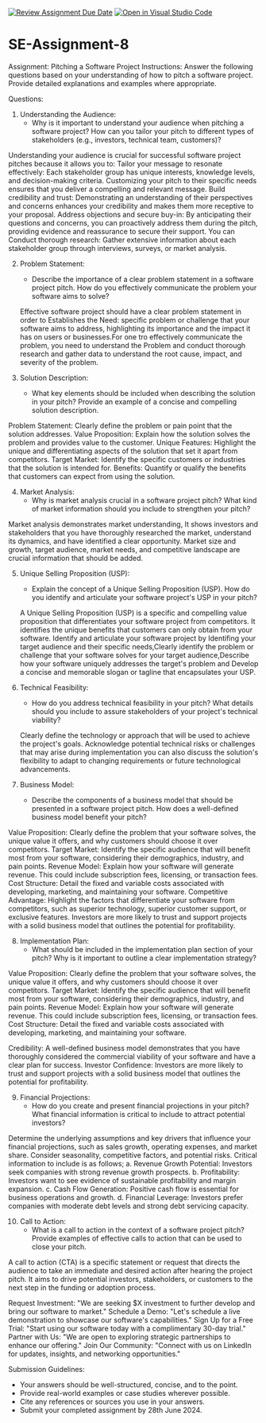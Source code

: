 [![Review Assignment Due Date](https://classroom.github.com/assets/deadline-readme-button-22041afd0340ce965d47ae6ef1cefeee28c7c493a6346c4f15d667ab976d596c.svg)](https://classroom.github.com/a/4bgukiqw)
[![Open in Visual Studio Code](https://classroom.github.com/assets/open-in-vscode-2e0aaae1b6195c2367325f4f02e2d04e9abb55f0b24a779b69b11b9e10269abc.svg)](https://classroom.github.com/online_ide?assignment_repo_id=15340956&assignment_repo_type=AssignmentRepo)
# SE-Assignment-8
 Assignment: Pitching a Software Project
 Instructions:
Answer the following questions based on your understanding of how to pitch a software project. Provide detailed explanations and examples where appropriate.

 Questions:

1. Understanding the Audience:
   - Why is it important to understand your audience when pitching a software project? How can you tailor your pitch to different types of stakeholders (e.g., investors, technical team, customers)?

Understanding your audience is crucial for successful software project pitches because it allows you to:
Tailor your message to resonate effectively: Each stakeholder group has unique interests, knowledge levels, and decision-making criteria. Customizing your pitch to their specific needs ensures that you deliver a compelling and relevant message.
Build credibility and trust: Demonstrating an understanding of their perspectives and concerns enhances your credibility and makes them more receptive to your proposal.
Address objections and secure buy-in: By anticipating their questions and concerns, you can proactively address them during the pitch, providing evidence and reassurance to secure their support. You can Conduct thorough research: Gather extensive information about each stakeholder group through interviews, surveys, or market analysis.


2. Problem Statement:
   - Describe the importance of a clear problem statement in a software project pitch. How do you effectively communicate the problem your software aims to solve?

   Effective software project should have a clear problem statement in order to Establishes the Need: specific problem or challenge that your software aims to address, highlighting its importance and the impact it has on users or businesses.For one tro effectively communicate the problem, you need to understand the Problem and conduct thorough research and gather data to understand the root cause, impact, and severity of the problem.


3. Solution Description:
   - What key elements should be included when describing the solution in your pitch? Provide an example of a concise and compelling solution description.

Problem Statement: Clearly define the problem or pain point that the solution addresses.
Value Proposition: Explain how the solution solves the problem and provides value to the customer.
Unique Features: Highlight the unique and differentiating aspects of the solution that set it apart from competitors.
Target Market: Identify the specific customers or industries that the solution is intended for.
Benefits: Quantify or qualify the benefits that customers can expect from using the solution.


4. Market Analysis:
   - Why is market analysis crucial in a software project pitch? What kind of market information should you include to strengthen your pitch?

Market analysis demonstrates market understanding, It shows investors and stakeholders that you have thoroughly researched the market, understand its dynamics, and have identified a clear opportunity. Market size and growth, target audience, market needs, and competitive landscape are crucial information that should be added.

5. Unique Selling Proposition (USP):
   - Explain the concept of a Unique Selling Proposition (USP). How do you identify and articulate your software project's USP in your pitch?

   A Unique Selling Proposition (USP) is a specific and compelling value proposition that differentiates your software project from competitors. It identifies the unique benefits that customers can only obtain from your software.
   Identify and articulate your software project by Identifing your target audience and their specific needs,Clearly identify the problem or challenge that your software solves for your target audience,Describe how your software uniquely addresses the target's problem and Develop a concise and memorable slogan or tagline that encapsulates your USP.


6. Technical Feasibility:
   - How do you address technical feasibility in your pitch? What details should you include to assure stakeholders of your project's technical viability?

   Clearly define the technology or approach that will be used to achieve the project's goals. Acknowledge potential technical risks or challenges that may arise during implementation you can also discuss the solution's flexibility to adapt to changing requirements or future technological advancements.


7. Business Model:
   - Describe the components of a business model that should be presented in a software project pitch. How does a well-defined business model benefit your pitch?

Value Proposition: Clearly define the problem that your software solves, the unique value it offers, and why customers should choose it over competitors.
Target Market: Identify the specific audience that will benefit most from your software, considering their demographics, industry, and pain points.
Revenue Model: Explain how your software will generate revenue. This could include subscription fees, licensing, or transaction fees.
Cost Structure: Detail the fixed and variable costs associated with developing, marketing, and maintaining your software.
Competitive Advantage: Highlight the factors that differentiate your software from competitors, such as superior technology, superior customer support, or exclusive features.
Investors are more likely to trust and support projects with a solid business model that outlines the potential for profitability.



8. Implementation Plan:
   - What should be included in the implementation plan section of your pitch? Why is it important to outline a clear implementation strategy?

Value Proposition: Clearly define the problem that your software solves, the unique value it offers, and why customers should choose it over competitors.
Target Market: Identify the specific audience that will benefit most from your software, considering their demographics, industry, and pain points.
Revenue Model: Explain how your software will generate revenue. This could include subscription fees, licensing, or transaction fees.
Cost Structure: Detail the fixed and variable costs associated with developing, marketing, and maintaining your software.

Credibility: A well-defined business model demonstrates that you have thoroughly considered the commercial viability of your software and have a clear plan for success.
Investor Confidence: Investors are more likely to trust and support projects with a solid business model that outlines the potential for profitability.


9. Financial Projections:
   - How do you create and present financial projections in your pitch? What financial information is critical to include to attract potential investors?

Determine the underlying assumptions and key drivers that influence your financial projections, such as sales growth, operating expenses, and market share. Consider seasonality, competitive factors, and potential risks.
Critical information to include is as follows;
a. Revenue Growth Potential: Investors seek companies with strong revenue growth prospects.
b. Profitability: Investors want to see evidence of sustainable profitability and margin expansion.
c. Cash Flow Generation: Positive cash flow is essential for business operations and growth.
d. Financial Leverage: Investors prefer companies with moderate debt levels and strong debt servicing capacity.



10. Call to Action:
    - What is a call to action in the context of a software project pitch? Provide examples of effective calls to action that can be used to close your pitch.

 A call to action (CTA) is a specific statement or request that directs the audience to take an immediate and desired action after hearing the project pitch. It aims to drive potential investors, stakeholders, or customers to the next step in the funding or adoption process.

Request Investment: "We are seeking $X investment to further develop and bring our software to market."
Schedule a Demo: "Let's schedule a live demonstration to showcase our software's capabilities."
Sign Up for a Free Trial: "Start using our software today with a complimentary 30-day trial."
Partner with Us: "We are open to exploring strategic partnerships to enhance our offering."
Join Our Community: "Connect with us on LinkedIn for updates, insights, and networking opportunities."
   

 Submission Guidelines:
- Your answers should be well-structured, concise, and to the point.
- Provide real-world examples or case studies wherever possible.
- Cite any references or sources you use in your answers.
- Submit your completed assignment by 28th June 2024.


